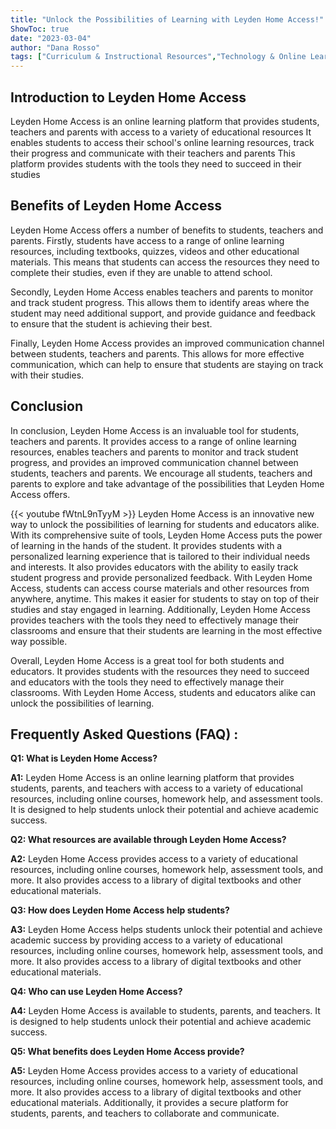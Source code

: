 ```yaml
---
title: "Unlock the Possibilities of Learning with Leyden Home Access!"
ShowToc: true 
date: "2023-03-04"
author: "Dana Rosso" 
tags: ["Curriculum & Instructional Resources","Technology & Online Learning"]
---
```

## Introduction to Leyden Home Access

Leyden Home Access is an online learning platform that provides students, teachers and parents with access to a variety of educational resources It enables students to access their school's online learning resources, track their progress and communicate with their teachers and parents This platform provides students with the tools they need to succeed in their studies

## Benefits of Leyden Home Access

Leyden Home Access offers a number of benefits to students, teachers and parents. Firstly, students have access to a range of online learning resources, including textbooks, quizzes, videos and other educational materials. This means that students can access the resources they need to complete their studies, even if they are unable to attend school.

Secondly, Leyden Home Access enables teachers and parents to monitor and track student progress. This allows them to identify areas where the student may need additional support, and provide guidance and feedback to ensure that the student is achieving their best.

Finally, Leyden Home Access provides an improved communication channel between students, teachers and parents. This allows for more effective communication, which can help to ensure that students are staying on track with their studies.

## Conclusion

In conclusion, Leyden Home Access is an invaluable tool for students, teachers and parents. It provides access to a range of online learning resources, enables teachers and parents to monitor and track student progress, and provides an improved communication channel between students, teachers and parents. We encourage all students, teachers and parents to explore and take advantage of the possibilities that Leyden Home Access offers.

{{< youtube fWtnL9nTyyM >}} 
Leyden Home Access is an innovative new way to unlock the possibilities of learning for students and educators alike. With its comprehensive suite of tools, Leyden Home Access puts the power of learning in the hands of the student. It provides students with a personalized learning experience that is tailored to their individual needs and interests. It also provides educators with the ability to easily track student progress and provide personalized feedback. With Leyden Home Access, students can access course materials and other resources from anywhere, anytime. This makes it easier for students to stay on top of their studies and stay engaged in learning. Additionally, Leyden Home Access provides teachers with the tools they need to effectively manage their classrooms and ensure that their students are learning in the most effective way possible.

Overall, Leyden Home Access is a great tool for both students and educators. It provides students with the resources they need to succeed and educators with the tools they need to effectively manage their classrooms. With Leyden Home Access, students and educators alike can unlock the possibilities of learning.

## Frequently Asked Questions (FAQ) :
**Q1: What is Leyden Home Access?**

**A1:** Leyden Home Access is an online learning platform that provides students, parents, and teachers with access to a variety of educational resources, including online courses, homework help, and assessment tools. It is designed to help students unlock their potential and achieve academic success. 

**Q2: What resources are available through Leyden Home Access?**

**A2:** Leyden Home Access provides access to a variety of educational resources, including online courses, homework help, assessment tools, and more. It also provides access to a library of digital textbooks and other educational materials. 

**Q3: How does Leyden Home Access help students?**

**A3:** Leyden Home Access helps students unlock their potential and achieve academic success by providing access to a variety of educational resources, including online courses, homework help, assessment tools, and more. It also provides access to a library of digital textbooks and other educational materials. 

**Q4: Who can use Leyden Home Access?**

**A4:** Leyden Home Access is available to students, parents, and teachers. It is designed to help students unlock their potential and achieve academic success. 

**Q5: What benefits does Leyden Home Access provide?**

**A5:** Leyden Home Access provides access to a variety of educational resources, including online courses, homework help, assessment tools, and more. It also provides access to a library of digital textbooks and other educational materials. Additionally, it provides a secure platform for students, parents, and teachers to collaborate and communicate.




